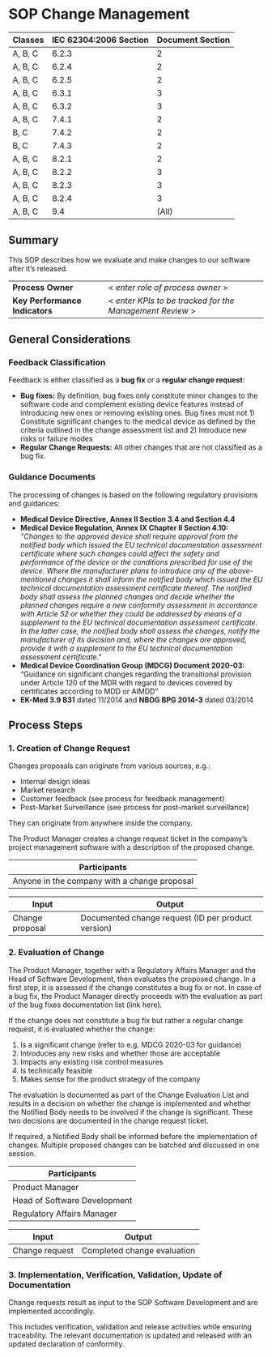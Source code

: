# SOP Change Management

| Classes | IEC 62304:2006 Section | Document Section |
|---------|------------------------|------------------|
| A, B, C | 6.2.3                  | 2                |
| A, B, C | 6.2.4                  | 2                |
| A, B, C | 6.2.5                  | 2                |
| A, B, C | 6.3.1                  | 3                |
| A, B, C | 6.3.2                  | 3                |
| A, B, C | 7.4.1                  | 2                |
| B, C    | 7.4.2                  | 2                |
| B, C    | 7.4.3                  | 2                |
| A, B, C | 8.2.1                  | 2                |
| A, B, C | 8.2.2                  | 3                |
| A, B, C | 8.2.3                  | 3                |
| A, B, C | 8.2.4                  | 3                |
| A, B, C | 9.4                    | (All)            |

## Summary

This SOP describes how we evaluate and make changes to our software after it’s released.

|  |  |
|---------------------------------|------------------------------------------------------|
| **Process Owner**                 | < *enter role of process owner* >                        |
| **Key Performance Indicators**    | < *enter KPIs to be tracked for the Management Review* > |

## General Considerations

### Feedback Classification

Feedback is either classified as a **bug fix** or a **regular change request**:

* **Bug fixes:** By definition, bug fixes only constitute minor changes to the software code and complement
  existing device features instead of introducing new ones or removing existing ones. Bug fixes must
  not 1) Constitute significant changes to the medical device as defined by the criteria outlined in the
  change assessment list and 2) Introduce new risks or failure modes
* **Regular Change Requests:** All other changes that are not classified as a bug fix.

### Guidance Documents

The processing of changes is based on the following regulatory provisions and guidances:

* **Medical Device Directive, Annex II Section 3.4 and Section 4.4**
* **Medical Device Regulation, Annex IX Chapter II Section 4.10:** *"Changes to the approved device shall
  require approval from the notified body which issued the EU technical documentation assessment certificate
  where such changes could affect the safety and performance of the device or the conditions prescribed for
  use of the device. Where the manufacturer plans to introduce any of the above-mentioned changes it shall
  inform the notified body which issued the EU technical documentation assessment certificate thereof. The
  notified body shall assess the planned changes and decide whether the planned changes require a new
  conformity assessment in accordance with Article 52 or whether they could be addressed by means of a
  supplement to the EU technical documentation assessment certificate. In the latter case, the notified body
  shall assess the changes, notify the manufacturer of its decision and, where the changes are approved,
  provide it with a supplement to the EU technical documentation assessment certificate."*
* **Medical Device Coordination Group (MDCG) Document 2020-03:** “Guidance on significant changes regarding
  the transitional provision under Article 120 of the MDR with regard to devices covered by certificates
  according to MDD or AIMDD”
* **EK-Med 3.9 B31** dated 11/2014 and **NBOG BPG 2014-3** dated 03/2014

## Process Steps

### 1. Creation of Change Request

Changes proposals can originate from various sources, e.g.:

* Internal design ideas
* Market research
* Customer feedback (see process for feedback management)
* Post-Market Surveillance (see process for post-market surveillance)

They can originate from anywhere inside the company.

The Product Manager creates a change request ticket in the company’s project management software with a
description of the proposed change.

| Participants                                 |
|----------------------------------------------|
| Anyone in the company with a change proposal |

| Input           | Output                                                   |
|-----------------|----------------------------------------------------------|
| Change proposal | Documented change request (ID per product version) |

### 2. Evaluation of Change

The Product Manager, together with a Regulatory Affairs Manager and the Head of Software Development, then
evaluates the proposed change. In a first step, it is assessed if the change constitutes a bug fix or not. In
case of a bug fix, the Product Manager directly proceeds with the evaluation as part of the bug fixes
documentation list (link here).

If the change does not constitute a bug fix but rather a regular change request, it is evaluated whether the
change:

1. Is a significant change (refer to e.g. MDCG 2020-03 for guidance)
2. Introduces any new risks and whether those are acceptable
3. Impacts any existing risk control measures
4. Is technically feasible
5. Makes sense for the product strategy of the company

The evaluation is documented as part of the Change Evaluation List and results in a decision on whether the change is implemented and whether the Notified Body needs to be involved if the change is significant. These two decisions are documented in the change request ticket.

If required, a Notified Body shall be informed before the implementation of changes. 
Multiple proposed changes can be batched and discussed in one session.

| Participants                 |
|------------------------------|
| Product Manager              |
| Head of Software Development |
| Regulatory Affairs Manager   |

| Input          | Output                      |
|----------------|-----------------------------|
| Change request | Completed change evaluation |

### 3. Implementation, Verification, Validation, Update of Documentation

Change requests result as input to the SOP Software Development and are implemented accordingly.

This includes verification, validation and release activities while ensuring traceability. The relevant
documentation is updated and released with an updated declaration of conformity.
